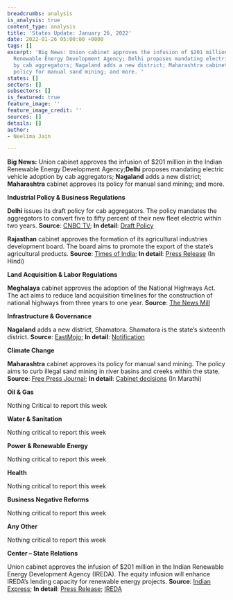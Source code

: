 ```yaml
---
breadcrumbs: analysis
is_analysis: true
content_type: analysis
title: 'States Update: January 26, 2022'
date: 2022-01-26 05:00:00 +0000
tags: []
excerpt: 'Big News: Union cabinet approves the infusion of $201 million in the Indian
  Renewable Energy Development Agency; Delhi proposes mandating electric vehicle adoption
  by cab aggregators; Nagaland adds a new district; Maharashtra cabinet approves its
  policy for manual sand mining; and more. '
states: []
sectors: []
subsectors: []
is_featured: true
feature_image: ''
feature_image_credit: ''
sources: []
details: []
author:
- Neelima Jain

---
```

**Big News:** Union cabinet approves the infusion of $201 million in the Indian Renewable Energy Development Agency;**Delhi** proposes mandating electric vehicle adoption by cab aggregators; **Nagaland** adds a new district; **Maharashtra** cabinet approves its policy for manual sand mining; and more.

**Industrial Policy & Business Regulations**

**Delhi** issues its draft policy for cab aggregators. The policy mandates the aggregators to convert five to fifty percent of their new fleet electric within two years. **Source**: [CNBC TV](https://www.cnbctv18.com/business/companies/delhi-govt-notifies-ev-draft-policy-for-ride-aggregators-delivery-services-12173492.htm); **In detail**: [Draft Policy](https://transport.delhi.gov.in/sites/default/files/All-PDF/Draft_Aggregator_Scheme_.pdf)

**Rajasthan** cabinet approves the formation of its agricultural industries development board. The board aims to promote the export of the state’s agricultural products. **Source**: [Times of India](https://timesofindia.indiatimes.com/rajasthan-govt-decides-to-constitute-rajasthan-state-agro-industries-development-board/articleshow/89002706.cms); **In detail**: [Press Release](https://cmo.rajasthan.gov.in/pressreleasedetail/5203) (In Hindi)

**Land Acquisition & Labor Regulations**

**Meghalaya** cabinet approves the adoption of the National Highways Act. The act aims to reduce land acquisition timelines for the construction of national highways from three years to one year. **Source**: [The News Mill](https://thenewsmill.com/meghalaya-cabinet-approves-adoption-of-the-national-highways-act/)

**Infrastructure & Governance**

**Nagaland** adds a new district, Shamatora. Shamatora is the state’s sixteenth district. **Source**: [EastMojo](https://www.eastmojo.com/nagaland/2022/01/20/nagaland-govt-grants-district-status-to-shamator/); **In detail**: [Notification](https://ipr.nagaland.gov.in/notification-creation-shamator-district)

**Climate Change**

**Maharashtra** cabinet approves its policy for manual sand mining. The policy aims to curb illegal sand mining in river basins and creeks within the state. **Source**: [Free Press Journal](https://www.freepressjournal.in/mumbai/maharashtra-cabinet-clears-new-manual-sand-mining-policy); **In detail**: [Cabinet decisions](https://www.maharashtra.gov.in/Site/upload/CabinetDecision/English/20-01-2022%20Cabinet%20Decision%20(Meeting%20No.97).pdf) (In Marathi)

**Oil & Gas**

Nothing Critical to report this week

**Water & Sanitation**

Nothing critical to report this week

**Power & Renewable Energy**

Nothing critical to report this week

**Health**

Nothing critical to report this week

**Business Negative Reforms**

Nothing critical to report this week

**Any Other**

Nothing critical to report this week

**Center – State Relations**

Union cabinet approves the infusion of $201 million in the Indian Renewable Energy Development Agency (IREDA). The equity infusion will enhance IREDA’s lending capacity for renewable energy projects. **Source**: [Indian Express](https://indianexpress.com/article/business/economy/cabinet-decisions-january-19-key-announcements-anurag-thakur-rs-1500-crore-infusion-ireda-7731688/); **In detail**: [Press Release](https://pib.gov.in/PressReleasePage.aspx?PRID=1790941); [IREDA](https://www.ireda.in/images/pressrelease/Press-Release_equity-infusion_19.01.2022.pdf)